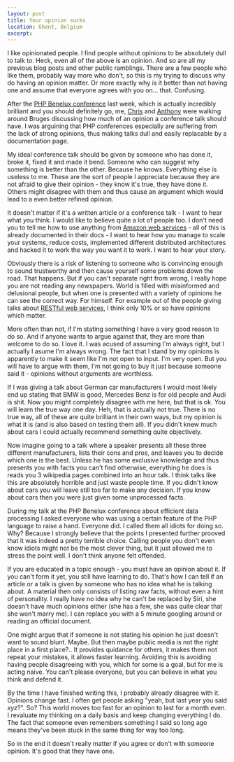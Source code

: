 ```yaml
---
layout: post
title: Your opinion sucks
location: Ghent, Belgium
excerpt:
---
```


I like opinionated people. I find people without opinions to be absolutely dull to talk to. Heck, even all of the above is an opinion. And so are all my previous blog posts and other public ramblings. There are a few people who like them, probably way more who don't, so this is my trying to discuss why do having an opinion matter. Or more exactly why is it better than not having one and assume that everyone agrees with you on... that. Confusing.

After the [PHP Benelux conference](http://conference.phpbenelux.eu/2013/) last week, which is actually incredibly brilliant and you should definitely go, me, [Chris](http://twitter.com/grmpyprogrammer) and [Anthony](http://twitter.com/ircmaxell) were walking around Bruges discussing how much of an opinion a conference talk should have. I was arguining that PHP conferences especially are suffering from the lack of strong opinions, thus making talks dull and easily replacable by a documentation page.

My ideal conference talk should be given by someone who has done it, broke it, fixed it and made it bend. Someone who can suggest why something is better than the other. Because he knows. Everything else is useless to me. These are the sort of people I appreciate because they are not afraid to give their opinion - they know it's true, they have done it. Others might disagree with them and thus cause an argument which would lead to a even better refined opinion.

It doesn't matter if it's a written article or a conference talk - I want to hear what _you_ think. I would like to believe quite a lot of people too. I don't need you to tell me how to use anything from [Amazon web services](http://aws.amazon.com/) - all of this is already documented in their docs - I want to hear how you manage to scale your systems, reduce costs, implemented different distributed architectures and hacked it to work the way you want it to work. I want to hear your story.

Obviously there is a risk of listening to someone who is convincing enough to sound trustworthy and then cause yourself some problems down the road. That happens. But if you can't separate right from wrong, I really hope you are not reading any newspapers. World is filled with misinformed and delusional people, but when one is presented with a variety of opinions he can see the correct way. For himself. For example out of the people giving talks about [RESTful web services](http://en.wikipedia.org/wiki/Representational_state_transfer), I think only 10% or so have opinions which matter.

More often than not, if I'm stating something I have a very good reason to do so. And if anyone wants to argue against that, they are more than welcome to do so. I love it. I was acused of assuming I'm always right, but I actually I asume I'm always wrong. The fact that I stand by my opinions is apparently to make it seem like I'm not open to input. I'm very open. But you will have to argue with them, I'm not going to buy it just because someone said it - opinions without arguments are worthless.

If I was giving a talk about German car manufacturers I would most likely end up stating that BMW is good, Mercedes Benz is for old people and Audi is shit. Now you might completely disagree with me here, but that is ok. You will learn the true way one day. Heh, that is actually not true. There is no true way, all of these are quite brilliant in their own ways, but my opinion is what it is (and is also based on testing them all). If you didn't knew much about cars I could actually recommend something quite objectively.

Now imagine going to a talk where a speaker presents all these three different manufacturers, lists their cons and pros, and leaves you to decide which one is the best. Unless he has some exclusive knowledge and thus presents you with facts you can't find otherwise, everything he does is reads you 3 wikipedia pages combined into an hour talk. I think talks like this are absolutely horrible and just waste people time. If you didn't know about cars you will leave still too far to make any decision. If you knew about cars then you were just given some unprocessed facts.

During my talk at the PHP Benelux conference about efficient data processing I asked everyone who was using a certain feature of the PHP language to raise a hand. Everyone did. I called them all idiots for doing so. Why? Because I strongly believe that the points I presented further prooved that it was indeed a pretty terrible choice. Calling people you don't even know idiots might not be the most clever thing, but it just allowed me to stress the point well. I don't think anyone felt offended.

If you are educated in a topic enough - you must have an opinion about it. If you can't form it yet, you still have learning to do. That's how I can tell if an article or a talk is given by someone who has no idea what he is talking about. A material then only consists of listing raw facts, without even a hint of personality. I really have no idea why he can't be replaced by Siri, she doesn't have much opinions either (she has a few, she was quite clear that she won't marry me). I can replace you with a 5 minute googling around or reading an official document.

One might argue that if someone is not stating his opinion he just doesn't want to sound blunt. Maybe. But then maybe public media is not the right place in a first place?.. It provides quidance for others, it makes them not repeat your mistakes, it allows faster learning. Avoiding this is avoiding having people disagreeing with you, which for some is a goal, but for me is acting naive. You can't please everyone, but you can believe in what you think and defend it.

By the time I have finished writing this, I probably already disagree with it. Opinions change fast. I often get people asking "yeah, but last year you said *xyz*?". So? This world moves too fast for an opinion to last for a month even. I revaluate my thinking on a daily basis and keep changing everything I do. The fact that someone even remembers something I said so long ago means they've been stuck in the same thing for way too long.

So in the end it doesn't really matter if you agree or don't with someone opinion. It's good that they have one.
